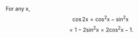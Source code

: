 For any x, $$\cos \mathrm{2x} = \cos^2 \mathrm{x} - \sin^2 \mathrm{x}$$
$$= 1 - 2 \sin^2 \mathrm{x} = 2 \cos^2 \mathrm{x} - 1 .$$
